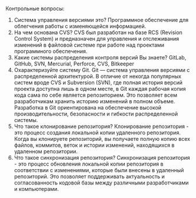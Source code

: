 Контрольные вопросы: 
1.	Система управления версиями это?
    Программное обеспечение для облегчения работы с изменяющейся информацией.
2.	На чем основана CVS?
   CVS был разработан на базе RCS (Revision Control System) и предназначен для управления и отслеживания изменений в файловой системе при работе над проектами программного обеспечения.
3.	Какие системы распределения контроля версий Вы знаете?
   GitLab, GitHub, SVN, Mercurial, Perforce, CVS, Bitkeeper 
4.	Охарактеризуйте систему Git.
   Git — система управления версиями с распределенной архитектурой. В отличие от некогда популярных систем вроде CVS и Subversion (SVN),
   где полная история версий проекта доступна лишь в одном месте, в Git каждая рабочая копия кода сама по себе является репозиторием. Это позволяет всем разработчикам хранить историю изменений в полном объеме.
   Разработка в Git ориентирована на обеспечение высокой производительности, безопасности и гибкости распределенной системы.
5.	Что такое клонирование репозитория?
   Клонирование репозитория - это процесс создания локальной копии удаленного репозитория. Когда вы клонируете репозиторий, вы получаете полную копию всех файлов, коммитов, веток и истории изменений, находящихся в удаленном репозитории.
6.	Что такое синхронизация репозитория? 
  Синхронизация репозитория - это процесс обновления локальной копии репозитория в соответствии с изменениями, которые были внесены в удаленный репозиторий.
Это позволяет поддерживать актуальность и согласованность кодовой базы между различными разработчиками и компьютерами.
